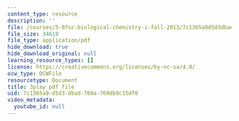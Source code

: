 ```yaml
---
content_type: resource
description: ''
file: /courses/5-07sc-biological-chemistry-i-fall-2013/7c1365a9d5d3dbad760a769db9c15df0_eOYHJLqP2Ps.pdf
file_size: 34619
file_type: application/pdf
hide_download: true
hide_download_original: null
learning_resource_types: []
license: https://creativecommons.org/licenses/by-nc-sa/4.0/
ocw_type: OCWFile
resourcetype: Document
title: 3play pdf file
uid: 7c1365a9-d5d3-dbad-760a-769db9c15df0
video_metadata:
  youtube_id: null
---
```


